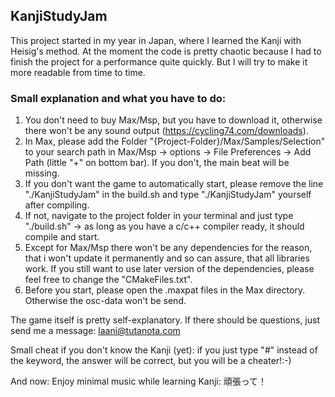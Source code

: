 ## KanjiStudyJam
This project started in my year in Japan, where I learned the Kanji with Heisig's method. At the moment the code is pretty chaotic because I had to finish the project for a performance quite quickly. But I will try to make it more readable from time to time.

### Small explanation and what you have to do:

1. You don't need to buy Max/Msp, but you have to download it, otherwise there won't be any sound output (https://cycling74.com/downloads).
2. In Max, please add the Folder "{Project-Folder}/Max/Samples/Selection" to your search path in Max/Msp -> options -> File Preferences -> Add Path (little "+" on bottom bar). If you don't, the main beat will be missing.
3. If you don't want the game to automatically start, please remove the line "./KanjiStudyJam" in the build.sh and type "./KanjiStudyJam" yourself after compiling.
4. If not, navigate to the project folder in your terminal and just type "./build.sh" -> as long as you have a c/c++ compiler ready, it should compile and start.
5. Except for Max/Msp there won't be any dependencies for the reason, that i won't update it permanently and so can assure, that all libraries work. If you still want to use later version of the dependencies, please feel free to change the "CMakeFiles.txt".
6. Before you start, please open the .maxpat files in the Max directory. Otherwise the osc-data won't be send.

The game itself is pretty self-explanatory. If there should be questions, just send me a message: laani@tutanota.com

Small cheat if you don't know the Kanji (yet):
if you just type "#" instead of the keyword, the answer will be correct, but you will be a cheater!:-)

And now: Enjoy minimal music while learning Kanji: 頑張って！